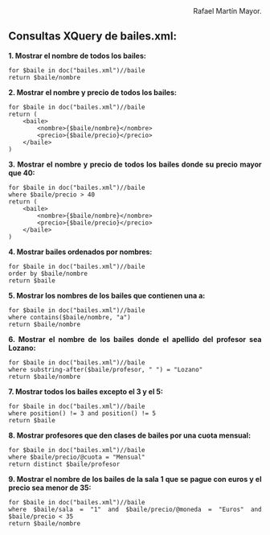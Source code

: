 <div align="justify">

<div align="right">
Rafael Martín Mayor.
</div>


## Consultas XQuery de bailes.xml:

**1. Mostrar el nombre de todos los bailes:**

```xquery
for $baile in doc("bailes.xml")//baile
return $baile/nombre
```

**2. Mostrar el nombre y precio de todos los bailes:**

```xquery
for $baile in doc("bailes.xml")//baile
return (
    <baile>
        <nombre>{$baile/nombre}</nombre>
        <precio>{$baile/precio}</precio>
    </baile>
)
```

**3. Mostrar el nombre y precio de todos los bailes donde su precio mayor que 40:**

```xquery
for $baile in doc("bailes.xml")//baile
where $baile/precio > 40
return (
    <baile>
        <nombre>{$baile/nombre}</nombre>
        <precio>{$baile/precio}</precio>
    </baile>
)
```

**4. Mostrar bailes ordenados por nombres:**

```xquery
for $baile in doc("bailes.xml")//baile
order by $baile/nombre
return $baile
```

**5. Mostrar los nombres de los bailes que contienen una a:**

```xquery
for $baile in doc("bailes.xml")//baile
where contains($baile/nombre, "a")
return $baile/nombre
```

**6. Mostrar el nombre de los bailes donde el apellido del profesor sea Lozano:**

```xquery
for $baile in doc("bailes.xml")//baile
where substring-after($baile/profesor, " ") = "Lozano"
return $baile/nombre
```

**7. Mostrar todos los bailes excepto el 3 y el 5:**

```xquery
for $baile in doc("bailes.xml")//baile
where position() != 3 and position() != 5
return $baile
```

**8. Mostrar profesores que den clases de bailes por una cuota mensual:**

```xquery
for $baile in doc("bailes.xml")//baile
where $baile/precio/@cuota = "Mensual"
return distinct $baile/profesor
```

**9. Mostrar el nombre de los bailes de la sala 1 que se pague con euros y el precio sea menor de 35:**

```xquery
for $baile in doc("bailes.xml")//baile
where $baile/sala = "1" and $baile/precio/@moneda = "Euros" and $baile/precio < 35
return $baile/nombre
```

</div>
